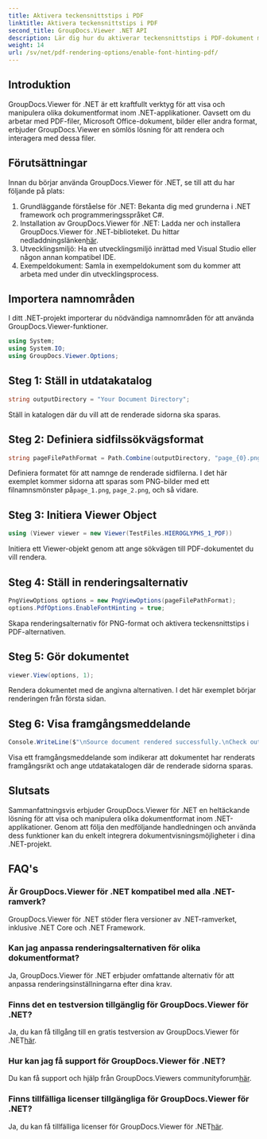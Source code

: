 ```yaml
---
title: Aktivera teckensnittstips i PDF
linktitle: Aktivera teckensnittstips i PDF
second_title: GroupDocs.Viewer .NET API
description: Lär dig hur du aktiverar teckensnittstips i PDF-dokument med GroupDocs.Viewer för .NET. Följ vår steg-för-steg handledning för sömlös integration.
weight: 14
url: /sv/net/pdf-rendering-options/enable-font-hinting-pdf/
---
```

## Introduktion
GroupDocs.Viewer för .NET är ett kraftfullt verktyg för att visa och manipulera olika dokumentformat inom .NET-applikationer. Oavsett om du arbetar med PDF-filer, Microsoft Office-dokument, bilder eller andra format, erbjuder GroupDocs.Viewer en sömlös lösning för att rendera och interagera med dessa filer.
## Förutsättningar
Innan du börjar använda GroupDocs.Viewer för .NET, se till att du har följande på plats:
1. Grundläggande förståelse för .NET: Bekanta dig med grunderna i .NET framework och programmeringsspråket C#.
2.  Installation av GroupDocs.Viewer för .NET: Ladda ner och installera GroupDocs.Viewer för .NET-biblioteket. Du hittar nedladdningslänken[här](https://releases.groupdocs.com/viewer/net/).
3. Utvecklingsmiljö: Ha en utvecklingsmiljö inrättad med Visual Studio eller någon annan kompatibel IDE.
4. Exempeldokument: Samla in exempeldokument som du kommer att arbeta med under din utvecklingsprocess.

## Importera namnområden
I ditt .NET-projekt importerar du nödvändiga namnområden för att använda GroupDocs.Viewer-funktioner.

```csharp
using System;
using System.IO;
using GroupDocs.Viewer.Options;
```
## Steg 1: Ställ in utdatakatalog
```csharp
string outputDirectory = "Your Document Directory";
```
Ställ in katalogen där du vill att de renderade sidorna ska sparas.
## Steg 2: Definiera sidfilssökvägsformat
```csharp
string pageFilePathFormat = Path.Combine(outputDirectory, "page_{0}.png");
```
 Definiera formatet för att namnge de renderade sidfilerna. I det här exemplet kommer sidorna att sparas som PNG-bilder med ett filnamnsmönster på`page_1.png`, `page_2.png`, och så vidare.
## Steg 3: Initiera Viewer Object
```csharp
using (Viewer viewer = new Viewer(TestFiles.HIEROGLYPHS_1_PDF))
```
Initiera ett Viewer-objekt genom att ange sökvägen till PDF-dokumentet du vill rendera.
## Steg 4: Ställ in renderingsalternativ
```csharp
PngViewOptions options = new PngViewOptions(pageFilePathFormat);
options.PdfOptions.EnableFontHinting = true;
```
Skapa renderingsalternativ för PNG-format och aktivera teckensnittstips i PDF-alternativen.
## Steg 5: Gör dokumentet
```csharp
viewer.View(options, 1);
```
Rendera dokumentet med de angivna alternativen. I det här exemplet börjar renderingen från första sidan.
## Steg 6: Visa framgångsmeddelande
```csharp
Console.WriteLine($"\nSource document rendered successfully.\nCheck output in {outputDirectory}.");
```
Visa ett framgångsmeddelande som indikerar att dokumentet har renderats framgångsrikt och ange utdatakatalogen där de renderade sidorna sparas.

## Slutsats
Sammanfattningsvis erbjuder GroupDocs.Viewer för .NET en heltäckande lösning för att visa och manipulera olika dokumentformat inom .NET-applikationer. Genom att följa den medföljande handledningen och använda dess funktioner kan du enkelt integrera dokumentvisningsmöjligheter i dina .NET-projekt.
## FAQ's
### Är GroupDocs.Viewer för .NET kompatibel med alla .NET-ramverk?
GroupDocs.Viewer för .NET stöder flera versioner av .NET-ramverket, inklusive .NET Core och .NET Framework.
### Kan jag anpassa renderingsalternativen för olika dokumentformat?
Ja, GroupDocs.Viewer för .NET erbjuder omfattande alternativ för att anpassa renderingsinställningarna efter dina krav.
### Finns det en testversion tillgänglig för GroupDocs.Viewer för .NET?
 Ja, du kan få tillgång till en gratis testversion av GroupDocs.Viewer för .NET[här](https://releases.groupdocs.com/).
### Hur kan jag få support för GroupDocs.Viewer för .NET?
 Du kan få support och hjälp från GroupDocs.Viewers communityforum[här](https://forum.groupdocs.com/c/viewer/9).
### Finns tillfälliga licenser tillgängliga för GroupDocs.Viewer för .NET?
 Ja, du kan få tillfälliga licenser för GroupDocs.Viewer för .NET[här](https://purchase.groupdocs.com/temporary-license/).
